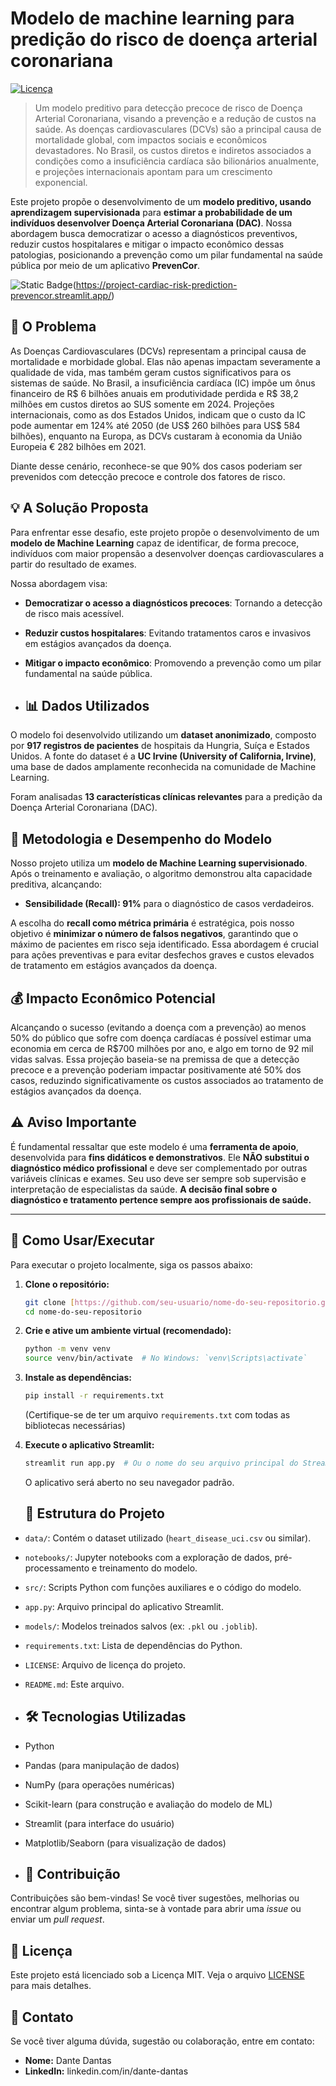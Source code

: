 # Modelo de machine learning para predição do risco de doença arterial coronariana

[![Licença](https://img.shields.io/badge/Licença-MIT-blue.svg)](LICENSE)
> Um modelo preditivo para detecção precoce de risco de Doença Arterial Coronariana, visando a prevenção e a redução de custos na saúde.
> As doenças cardiovasculares (DCVs) são a principal causa de mortalidade global, com impactos sociais e econômicos devastadores. No Brasil, os custos diretos e indiretos associados a condições como a insuficiência cardíaca são bilionários anualmente, e projeções internacionais apontam para um crescimento exponencial.

Este projeto propõe o desenvolvimento de um **modelo preditivo, usando aprendizagem supervisionada** para **estimar a probabilidade de um indivíduos desenvolver Doença Arterial Coronariana (DAC)**. Nossa abordagem busca democratizar o acesso a diagnósticos preventivos, reduzir custos hospitalares e mitigar o impacto econômico dessas patologias, posicionando a prevenção como um pilar fundamental na saúde pública por meio de um aplicativo **PrevenCor**.

![Static Badge](https://img.shields.io/badge/Experimente%20clicando%20aqui)(https://project-cardiac-risk-prediction-prevencor.streamlit.app/)




## 🧐 O Problema

As Doenças Cardiovasculares (DCVs) representam a principal causa de mortalidade e morbidade global. Elas não apenas impactam severamente a qualidade de vida, mas também geram custos significativos para os sistemas de saúde. No Brasil, a insuficiência cardíaca (IC) impõe um ônus financeiro de R$ 6 bilhões anuais em produtividade perdida e R$ 38,2 milhões em custos diretos ao SUS somente em 2024. Projeções internacionais, como as dos Estados Unidos, indicam que o custo da IC pode aumentar em 124% até 2050 (de US$ 260 bilhões para US$ 584 bilhões), enquanto na Europa, as DCVs custaram à economia da União Europeia € 282 bilhões em 2021.

Diante desse cenário, reconhece-se que 90% dos casos poderiam ser prevenidos com detecção precoce e controle dos fatores de risco.

## 💡 A Solução Proposta

Para enfrentar esse desafio, este projeto propõe o desenvolvimento de um **modelo de Machine Learning** capaz de identificar, de forma precoce, indivíduos com maior propensão a desenvolver doenças cardiovasculares a partir do resultado de exames.

Nossa abordagem visa:
* **Democratizar o acesso a diagnósticos precoces**: Tornando a detecção de risco mais acessível.
* **Reduzir custos hospitalares**: Evitando tratamentos caros e invasivos em estágios avançados da doença.
* **Mitigar o impacto econômico**: Promovendo a prevenção como um pilar fundamental na saúde pública.

* ## 📊 Dados Utilizados

O modelo foi desenvolvido utilizando um **dataset anonimizado**, composto por **917 registros de pacientes** de hospitais da Hungria, Suíça e Estados Unidos. A fonte do dataset é a **UC Irvine (University of California, Irvine)**, uma base de dados amplamente reconhecida na comunidade de Machine Learning.

Foram analisadas **13 características clínicas relevantes** para a predição da Doença Arterial Coronariana (DAC).

## 🧠 Metodologia e Desempenho do Modelo

Nosso projeto utiliza um **modelo de Machine Learning supervisionado**. Após o treinamento e avaliação, o algoritmo demonstrou alta capacidade preditiva, alcançando:

* **Sensibilidade (Recall): 91%** para o diagnóstico de casos verdadeiros.

A escolha do **recall como métrica primária** é estratégica, pois nosso objetivo é **minimizar o número de falsos negativos**, garantindo que o máximo de pacientes em risco seja identificado. Essa abordagem é crucial para ações preventivas e para evitar desfechos graves e custos elevados de tratamento em estágios avançados da doença.

## 💰 Impacto Econômico Potencial

Alcançando o sucesso (evitando a doença com a prevenção) ao menos 50% do público que sofre com doença cardíacas é possível estimar uma economia em cerca de R$700 milhões por ano, e algo em torno de 92 mil vidas salvas. Essa projeção baseia-se na premissa de que a detecção precoce e a prevenção poderiam impactar positivamente até 50% dos casos, reduzindo significativamente os custos associados ao tratamento de estágios avançados da doença.

## ⚠️ Aviso Importante

É fundamental ressaltar que este modelo é uma **ferramenta de apoio**, desenvolvida para **fins didáticos e demonstrativos**. Ele **NÃO substitui o diagnóstico médico profissional** e deve ser complementado por outras variáveis clínicas e exames. Seu uso deve ser sempre sob supervisão e interpretação de especialistas da saúde. **A decisão final sobre o diagnóstico e tratamento pertence sempre aos profissionais de saúde.**

---

## 🚀 Como Usar/Executar

Para executar o projeto localmente, siga os passos abaixo:

1.  **Clone o repositório:**
    ```bash
    git clone [https://github.com/seu-usuario/nome-do-seu-repositorio.git](https://github.com/seu-usuario/nome-do-seu-repositorio.git)
    cd nome-do-seu-repositorio
    ```
2.  **Crie e ative um ambiente virtual (recomendado):**
    ```bash
    python -m venv venv
    source venv/bin/activate  # No Windows: `venv\Scripts\activate`
    ```
3.  **Instale as dependências:**
    ```bash
    pip install -r requirements.txt
    ```
    (Certifique-se de ter um arquivo `requirements.txt` com todas as bibliotecas necessárias)

4.  **Execute o aplicativo Streamlit:**
    ```bash
    streamlit run app.py  # Ou o nome do seu arquivo principal do Streamlit
    ```
    O aplicativo será aberto no seu navegador padrão.

    ## 📂 Estrutura do Projeto

* `data/`: Contém o dataset utilizado (`heart_disease_uci.csv` ou similar).
* `notebooks/`: Jupyter notebooks com a exploração de dados, pré-processamento e treinamento do modelo.
* `src/`: Scripts Python com funções auxiliares e o código do modelo.
* `app.py`: Arquivo principal do aplicativo Streamlit.
* `models/`: Modelos treinados salvos (ex: `.pkl` ou `.joblib`).
* `requirements.txt`: Lista de dependências do Python.
* `LICENSE`: Arquivo de licença do projeto.
* `README.md`: Este arquivo.

* ## 🛠️ Tecnologias Utilizadas

* Python
* Pandas (para manipulação de dados)
* NumPy (para operações numéricas)
* Scikit-learn (para construção e avaliação do modelo de ML)
* Streamlit (para interface do usuário)
* Matplotlib/Seaborn (para visualização de dados)

* ## 🤝 Contribuição

Contribuições são bem-vindas! Se você tiver sugestões, melhorias ou encontrar algum problema, sinta-se à vontade para abrir uma *issue* ou enviar um *pull request*.

## 📄 Licença

Este projeto está licenciado sob a Licença MIT. Veja o arquivo [LICENSE](LICENSE) para mais detalhes.

## 📧 Contato

Se você tiver alguma dúvida, sugestão ou colaboração, entre em contato:

* **Nome:** Dante Dantas
* **LinkedIn:** linkedin.com/in/dante-dantas
